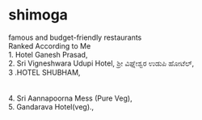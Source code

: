 # shimoga<br>
famous and budget-friendly restaurants 
<br>
 Ranked According to  Me
<br>
    1. Hotel Ganesh Prasad,
   <br>
   2. Sri Vigneshwara Udupi Hotel, ಶ್ರೀ ವಿಘ್ನೇಶ್ವರ ಉಡುಪಿ ಹೋಟೆಲ್,
      <br>
   3 .HOTEL SHUBHAM, <br>   
      <br>
   4. Sri Aannapoorna Mess (Pure Veg),
      <br> 
    5. Gandarava Hotel(veg).,
      <br>
